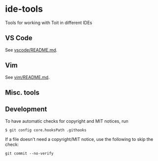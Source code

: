# ide-tools
Tools for working with Toit in different IDEs

## VS Code
See [vscode/README.md](vscode/README.md).

## Vim
See [vim/README.md](start/vim/README.md).

## Misc. tools

## Development
To have automatic checks for copyright and MIT notices, run

```
$ git config core.hooksPath .githooks
```

If a file doesn't need a copyright/MIT notice, use the following to skip
the check:
```
git commit --no-verify
```
